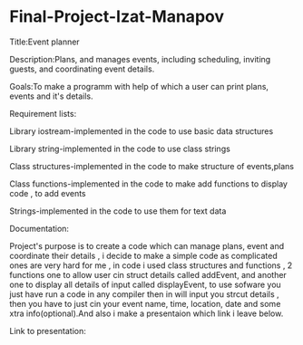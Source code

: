 # Final-Project-Izat-Manapov
Title:Event planner




Description:Plans, and manages events, including scheduling, inviting guests, and coordinating event details.


Goals:To make a programm with help of which a user can print plans, events and it's  details.


Requirement lists:


Library iostream-implemented in the code to use basic data structures


Library string-implemented in the code to use class strings


Class structures-implemented in the code to make structure of events,plans


Class functions-implemented in the code to make add functions to display code , to add events


Strings-implemented in the code to use them for text data


Documentation:

Project's purpose is to create a code which can manage plans, event and coordinate their details , i decide to make a simple code as complicated ones are very hard for me , in code i used class structures and functions , 2 functions one to allow user cin struct details called addEvent, and another one to display all details of input called displayEvent, to use sofware you just have run a code in any compiler then in will input you strcut details , then you have to just cin your event name, time, location, date and some xtra info(optional).And also i make a presentaion which link i leave below.

Link to presentation:

